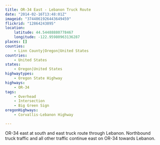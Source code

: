 ```yaml
---
title: OR-34 East - Lebanon Truck Route
date: "2014-02-16T13:48:01Z"
imageid: "3744061926443649459"
flickrid: "12864243895"
location:
    latitude: 44.54488880778467
    longitude: -122.95980963136287
places: []
counties:
    - Linn County|Oregon|United States
countries:
    - United States
states:
    - Oregon|United States
highwaytypes:
    - Oregon State Highway
highways:
    - OR-34
tags:
    - Overhead
    - Intersection
    - Big Green Sign
oregonHighways:
    - Corvallis-Lebanon Highway

---
```

OR-34 east at south and east truck route through Lebanon.  Northbound truck traffic and all other traffic continue east on OR-34 towards Lebanon.